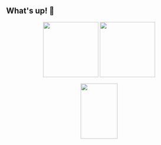 ## What's up! 👋

<!-- Stats + Streak lado a lado -->
<p align="center">
  <img src="https://github-readme-stats.vercel.app/api?username=LucasGGiachetto&theme=vue-dark&show_icons=true&hide_border=false&count_private=true" height="150" />
  <img src="https://github-readme-streak-stats.herokuapp.com/?user=LucasGGiachetto&theme=vue-dark&hide_border=false" height="150" />
</p>

<!-- Top Languages embaixo -->
<p align="center">
  <img src="https://github-readme-stats.vercel.app/api/top-langs/?username=LucasGGiachetto&theme=vue-dark&hide_border=false&layout=compact" height="150" width="100" />
</p>
